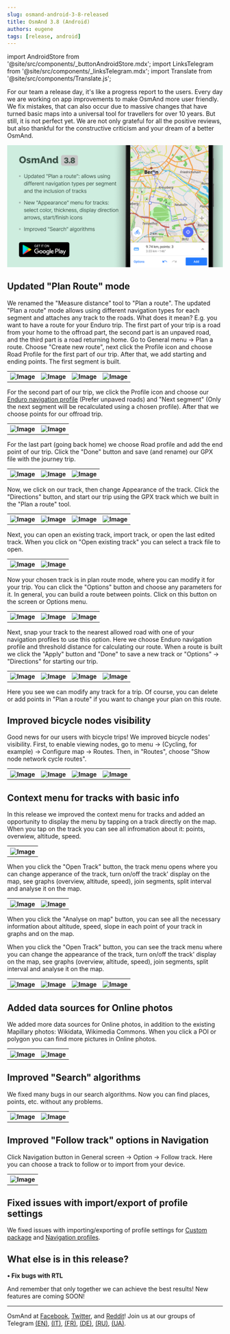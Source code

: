 ```yaml
---
slug: osmand-android-3-8-released
title: OsmAnd 3.8 (Android)
authors: eugene
tags: [release, android]
---
```

import AndroidStore from '@site/src/components/_buttonAndroidStore.mdx';
import LinksTelegram from '@site/src/components/_linksTelegram.mdx';
import Translate from '@site/src/components/Translate.js';

For our team a release day, it's like a progress report to the users.
Every day we are working on app improvements to make OsmAnd more user friendly. We fix mistakes, that can also occur due to massive changes that have turned basic maps into a universal tool for travellers for over 10 years.
But still, it is not perfect yet. We are not only grateful for all the positive reviews, but also thankful for the constructive criticism and your dream of a better OsmAnd.

![Release android 3-80](./Android3-8.png)

<!--truncate-->

## Updated "Plan Route" mode

We renamed the "Measure distance" tool to "Plan a route". The updated "Plan a route" mode allows using different navigation types for each segment and attaches any track to the roads. What does it mean?
E.g. you want to have a route for your Enduro trip. The first part of your trip is a road from your home to the offroad part, the second part is an unpaved road, and the third part is a road returning home.
Go to General menu → Plan a route. Choose "Create new route", next click the Profile icon and choose Road Profile for the first part of our trip. After that, we add starting and ending points. The first segment is built.

<table class="blogimage">
  <tr>
    <th><img src={require('./1.jpg').default} alt="Image"/></th>
    <th><img src={require('./2.jpg').default} alt="Image"/></th>
    <th><img src={require('./3.jpg').default} alt="Image"/></th>
    <th><img src={require('./5.jpg').default} alt="Image"/></th>
      </tr>
</table> 


For the second part of our trip, we click the Profile icon and choose our <a href="https://osmand.net/features/navigation-profiles">Enduro navigation profile</a> (Prefer unpaved roads) and "Next segment" (Only the next segment will be recalculated using a chosen profile). After that we choose points for our offroad trip.

<table class="blogimage">
  <tr>
    <th><img src={require('./6.jpg').default} alt="Image"/></th>
    <th><img src={require('./7.jpg').default} alt="Image"/></th>
      </tr>
</table> 


For the last part (going back home) we choose Road profile and add the end point of our trip. Click the "Done" button and save (and rename) our GPX file with the journey trip.

<table class="blogimage">
  <tr>
    <th><img src={require('./8.jpg').default} alt="Image"/></th>
    <th><img src={require('./9.jpg').default} alt="Image"/></th>
    <th><img src={require('./10.jpg').default} alt="Image"/></th>
      </tr>
</table> 


Now, we click on our track, then change Appearance of the track. Click the "Directions" button, and start our trip using the GPX track which we built in the "Plan a route" tool.

<table class="blogimage">
  <tr>
    <th><img src={require('./11.jpg').default} alt="Image"/></th>
    <th><img src={require('./12.jpg').default} alt="Image"/></th>
    <th><img src={require('./13.jpg').default} alt="Image"/></th>
    <th><img src={require('./14.jpg').default} alt="Image"/></th>
      </tr>
</table> 


Next, you can open an existing track, import track, or open the last edited track.
When you click on "Open existing track" you can select a track file to open.

<table class="blogimage">
  <tr>
    <th><img src={require('./31.jpg').default} alt="Image"/></th>
    <th><img src={require('./32.jpg').default} alt="Image"/></th>
      </tr>
</table> 


Now your chosen track is in plan route mode, where you can modify it for your trip. You can click the "Options" button and choose any parameters for it.
In general, you can build a route between points. Click on this button on the screen or Options menu.

<table class="blogimage">
  <tr>
    <th><img src={require('./33.jpg').default} alt="Image"/></th>
    <th><img src={require('./39.jpg').default} alt="Image"/></th>
    <th><img src={require('./34.jpg').default} alt="Image"/></th>
      </tr>
</table> 


Next, snap your track to the nearest allowed road with one of your navigation profiles to use this option. Here we choose Enduro navigation profile and threshold distance for calculating our route.
When a route is built we click the "Apply" button and "Done" to save a new track or "Options" → "Directions" for starting our trip.

<table class="blogimage">
  <tr>
    <th><img src={require('./35.jpg').default} alt="Image"/></th>
    <th><img src={require('./36.jpg').default} alt="Image"/></th>
    <th><img src={require('./37.jpg').default} alt="Image"/></th>
    <th><img src={require('./38.jpg').default} alt="Image"/></th>
      </tr>
</table> 

Here you see we can modify any track for a trip. Of course, you can delete or add points in "Plan a route" if you want to change your plan on this route.

## Improved bicycle nodes visibility

Good news for our users with bicycle trips! We improved bicycle nodes' visibility. First, to enable viewing nodes, go to menu → <Translate android="yes" id="configure_profile" /> (Cycling, for example) → Configure map → Routes. Then, in "Routes", choose "Show node network cycle routes".

<table class="blogimage">
  <tr>
    <th><img src={require('./15.jpg').default} alt="Image"/></th>
    <th><img src={require('./16.jpg').default} alt="Image"/></th>
    <th><img src={require('./17.jpg').default} alt="Image"/></th>
    <th><img src={require('./18.jpg').default} alt="Image"/></th>
      </tr>
</table> 


## Context menu for tracks with basic info

In this release we improved the context menu for tracks and added an opportunity to display the menu by tapping on a track directly on the map.
When you tap on the track you can see all infromation about it: points, overwiew, altitude, speed.

<table class="blogimage">
  <tr>
    <th><img src={require('./19.jpg').default} alt="Image"/></th>
      </tr>
</table> 


When you click the "Open Track" button, the track menu opens where you can change apperance of the track, turn on/off the track' display on the map, see graphs (overview, altitude, speed), join segments, split interval and analyse it on the map.

<table class="blogimage">
  <tr>
    <th><img src={require('./20.jpg').default} alt="Image"/></th>
    <th><img src={require('./21.jpg').default} alt="Image"/></th>
      </tr>
</table> 


When you click the "Analyse on map" button, you can see all the necessary information about altitude, speed, slope in each point of your track in graphs and on the map.

When you click the "Open Track" button, you can see the track menu where you can change the appearance of the track, turn on/off the track' display on the map, see graphs (overview, altitude, speed), join segments, split interval and analyse it on the map.

<table class="blogimage">
  <tr>
    <th><img src={require('./22.jpg').default} alt="Image"/></th>
    <th><img src={require('./23.jpg').default} alt="Image"/></th>
    <th><img src={require('./24.jpg').default} alt="Image"/></th>
    <th><img src={require('./25.jpg').default} alt="Image"/></th>
      </tr>
</table> 


## Added data sources for Online photos

We added more data sources for Online photos, in addition to the existing Mapillary photos: Wikidata, Wikimedia Commons. When you click a POI or polygon you can find more pictures in Online photos.

<table class="blogimage">
  <tr>
    <th><img src={require('./29.jpg').default} alt="Image"/></th>
    <th><img src={require('./30.jpg').default} alt="Image"/></th>
      </tr>
</table> 



## Improved "Search" algorithms

We fixed many bugs in our search algorithms. Now you can find places, points, etc. without any problems.

<table class="blogimage">
  <tr>
    <th><img src={require('./26.jpg').default} alt="Image"/></th>
    <th><img src={require('./27.jpg').default} alt="Image"/></th>
      </tr>
</table> 


## Improved "Follow track" options in Navigation

Click Navigation button in General screen → Option → Follow track. Here you can choose a track to follow or to import from your device.

<table class="blogimage">
  <tr>
    <th><img src={require('./28.jpg').default} alt="Image"/></th>
      </tr>
</table> 


## Fixed issues with import/export of profile settings

We fixed issues with importing/exporting of profile settings for <a href="https://osmand.net/features/custom-package">Custom package</a> and <a href="https://osmand.net/features/navigation-profiles">Navigation profiles</a>.

## What else is in this release?

**• Fix bugs with RTL**

And remember that only together we can achieve the best results!
New features are coming SOON!

____________________________ 

OsmAnd at <a href="https://www.facebook.com/osmandapp/">Facebook</a>, <a href="https://www.twitter.com/osmandapp/">Twitter</a>, and <a href="https://www.reddit.com/r/OsmAnd/">Reddit</a>!
Join us at our groups of Telegram <a href="https://t.me/OsmAndMaps">(EN)</a>, <a href="https://t.me/itosmand">(IT)</a>,  <a href="https://t.me/frosmand">(FR)</a>, <a href="https://t.me/deosmand">(DE)</a>, <a href="https://t.me/ruosmand">(RU)</a>, <a href="https://t.me/uaosmand">(UA)</a>.



<LinksTelegram/>
<AndroidStore/>